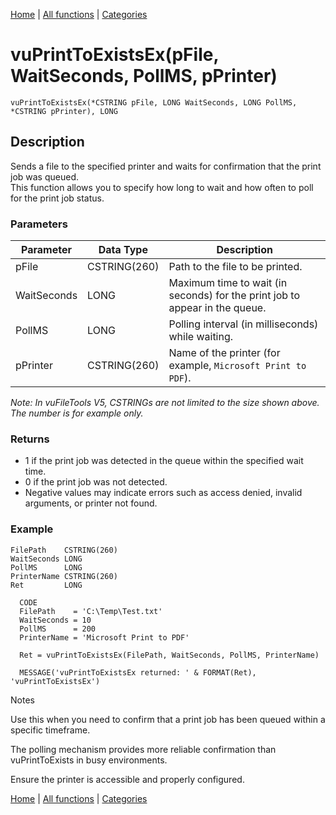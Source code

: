 [Home](../index.md) | [All functions](../all-functions.md) | [Categories](../categories/index.md)

# vuPrintToExistsEx(pFile, WaitSeconds, PollMS, pPrinter)

```Prototype
vuPrintToExistsEx(*CSTRING pFile, LONG WaitSeconds, LONG PollMS, *CSTRING pPrinter), LONG
```


## Description
Sends a file to the specified printer and waits for confirmation that the print job was queued.  
This function allows you to specify how long to wait and how often to poll for the print job status.

### Parameters

| Parameter    | Data Type    | Description                                                                 |
|--------------|--------------|-----------------------------------------------------------------------------|
| pFile        | CSTRING(260) | Path to the file to be printed.                                             |
| WaitSeconds  | LONG         | Maximum time to wait (in seconds) for the print job to appear in the queue. |
| PollMS       | LONG         | Polling interval (in milliseconds) while waiting.                           |
| pPrinter     | CSTRING(260) | Name of the printer (for example, `Microsoft Print to PDF`).                 |

_Note: In vuFileTools V5, CSTRINGs are not limited to the size shown above. The number is for example only._

### Returns
- 1 if the print job was detected in the queue within the specified wait time.  
- 0 if the print job was not detected.  
- Negative values may indicate errors such as access denied, invalid arguments, or printer not found.

### Example

```Clarion
FilePath    CSTRING(260)
WaitSeconds LONG
PollMS      LONG
PrinterName CSTRING(260)
Ret         LONG

  CODE
  FilePath    = 'C:\Temp\Test.txt'
  WaitSeconds = 10
  PollMS      = 200
  PrinterName = 'Microsoft Print to PDF'

  Ret = vuPrintToExistsEx(FilePath, WaitSeconds, PollMS, PrinterName)

  MESSAGE('vuPrintToExistsEx returned: ' & FORMAT(Ret), 'vuPrintToExistsEx')

```
Notes

Use this when you need to confirm that a print job has been queued within a specific timeframe.

The polling mechanism provides more reliable confirmation than vuPrintToExists in busy environments.

Ensure the printer is accessible and properly configured.

[Home](../index.md) | [All functions](../all-functions.md) | [Categories](../categories/index.md)
